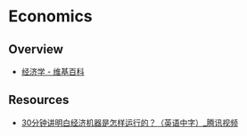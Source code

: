 # Economics

## Overview

- [经济学 - 维基百科](https://zh.wikipedia.org/wiki/%E7%BB%8F%E6%B5%8E%E5%AD%A6)

## Resources

- [30分钟讲明白经济机器是怎样运行的？（英语中字）_腾讯视频](https://v.qq.com/x/page/m0569r31uae.html)